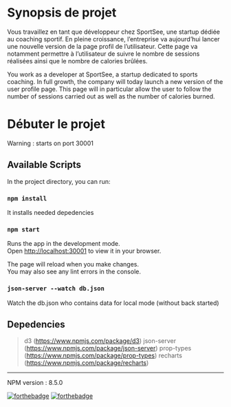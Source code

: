 # Synopsis de projet 
Vous travaillez en tant que développeur chez SportSee, une startup dédiée au coaching sportif. En pleine croissance, l’entreprise va aujourd’hui lancer une nouvelle version de la page profil de l’utilisateur. Cette page va notamment permettre à l’utilisateur de suivre le nombre de sessions réalisées ainsi que le nombre de calories brûlées.

You work as a developer at SportSee, a startup dedicated to sports coaching. In full growth, the company will today launch a new version of the user profile page. This page will in particular allow the user to follow the number of sessions carried out as well as the number of calories burned.

# Débuter le projet

Warning : starts on port 30001

## Available Scripts

In the project directory, you can run:
### `npm install`

It installs needed depedencies

### `npm start`

Runs the app in the development mode.\
Open [http://localhost:30001](http://localhost:30001) to view it in your browser.

The page will reload when you make changes.\
You may also see any lint errors in the console.

### `json-server --watch db.json`
Watch the db.json who contains data for local mode (without back started)


## Depedencies 
> d3 (https://www.npmjs.com/package/d3)
> json-server (https://www.npmjs.com/package/json-server)
>  prop-types (https://www.npmjs.com/package/prop-types)
> recharts (https://www.npmjs.com/package/recharts)

---------------
NPM version : 8.5.0

[![forthebadge](https://forthebadge.com/images/badges/certified-elijah-wood.svg)](https://forthebadge.com) [![forthebadge](https://forthebadge.com/images/badges/made-with-javascript.svg)](https://forthebadge.com)